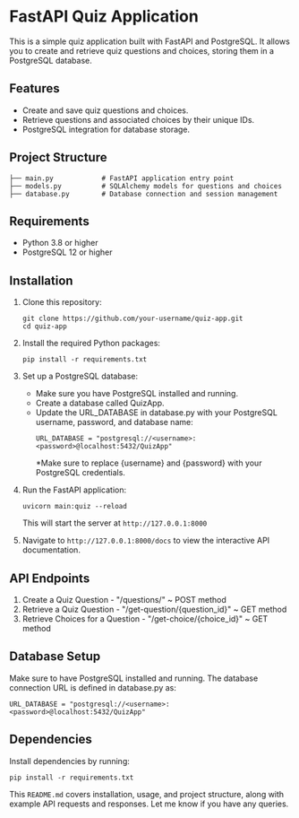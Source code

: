 # FastAPI Quiz Application

This is a simple quiz application built with FastAPI and PostgreSQL. It allows you to create and retrieve quiz questions and choices, storing them in a PostgreSQL database.

## Features

- Create and save quiz questions and choices.
- Retrieve questions and associated choices by their unique IDs.
- PostgreSQL integration for database storage.

## Project Structure

```plaintext
├── main.py            # FastAPI application entry point
├── models.py          # SQLAlchemy models for questions and choices
├── database.py        # Database connection and session management
```

## Requirements
- Python 3.8 or higher
- PostgreSQL 12 or higher


## Installation
1. Clone this repository:
   ```
   git clone https://github.com/your-username/quiz-app.git
   cd quiz-app
   ```

2. Install the required Python packages:
   ```
   pip install -r requirements.txt
   ```
3. Set up a PostgreSQL database:
   - Make sure you have PostgreSQL installed and running.
   - Create a database called QuizApp.
   - Update the URL_DATABASE in database.py with your PostgreSQL username, password, and database name:
     ```
     URL_DATABASE = "postgresql://<username>:<password>@localhost:5432/QuizApp"
     ```
     *Make sure to replace {username} and {password} with your PostgreSQL credentials.
4. Run the FastAPI application:
   ```
   uvicorn main:quiz --reload
   ```
   This will start the server at `http://127.0.0.1:8000`
5. Navigate to `http://127.0.0.1:8000/docs` to view the interactive API documentation.

## API Endpoints
1. Create a Quiz Question - "/questions/" ~ POST method
2. Retrieve a Quiz Question - "/get-question/{question_id}" ~ GET method
3. Retrieve Choices for a Question - "/get-choice/{choice_id}" ~ GET method

## Database Setup
Make sure to have PostgreSQL installed and running. The database connection URL is defined in database.py as:
```
URL_DATABASE = "postgresql://<username>:<password>@localhost:5432/QuizApp"
```


## Dependencies
Install dependencies by running:
```
pip install -r requirements.txt
```


This `README.md` covers installation, usage, and project structure, along with example API requests and responses. Let me know if you have any queries.

